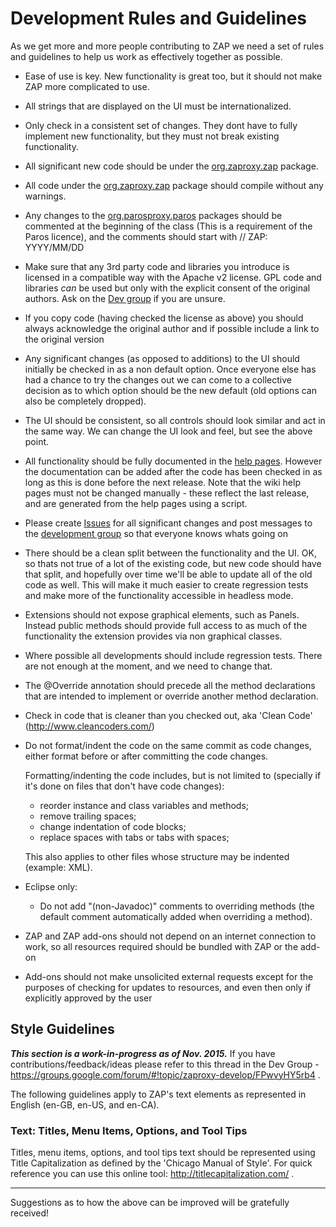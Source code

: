 # Development Rules and Guidelines

As we get more and more people contributing to ZAP we need a set of rules and guidelines to help us work as effectively together as possible.

  * Ease of use is key. New functionality is great too, but it should not make ZAP more complicated to use.

  * All strings that are displayed on the UI must be internationalized.

  * Only check in a consistent set of changes. They dont have to fully implement new functionality, but they must not break existing functionality.

  * All significant new code should be under the [org.zaproxy.zap](https://github.com/zaproxy/zaproxy/tree/develop/src/org/zaproxy/zap) package.

  * All code under the [org.zaproxy.zap](https://github.com/zaproxy/zaproxy/tree/develop/src/org/zaproxy/zap) package should compile without any warnings.

  * Any changes to the [org.parosproxy.paros](https://github.com/zaproxy/zaproxy/tree/develop/src/org/parosproxy/paros) packages should be commented at the beginning of the class (This is a requirement of the Paros licence), and the comments should start with // ZAP: YYYY/MM/DD

  * Make sure that any 3rd party code and libraries you introduce is licensed in a compatible way with the Apache v2 license. GPL code and libraries _can_ be used but only with the explicit consent of the original authors. Ask on the [Dev group](https://groups.google.com/group/zaproxy-develop) if you are unsure.

  * If you copy code (having checked the license as above) you should always acknowledge the original author and if possible include a link to the original version

  * Any significant changes (as opposed to additions) to the UI should initially be checked in as a non default option. Once everyone else has had a chance to try the changes out we can come to a collective decision as to which option should be the new default (old options can also be completely dropped).

  * The UI should be consistent, so all controls should look similar and act in the same way. We can change the UI look and feel, but see the above point.

  * All functionality should be fully documented in the [help pages](https://github.com/zaproxy/zap-core-help/tree/master/src/help/zaphelp). However the documentation can be added after the code has been checked in as long as this is done before the next release. Note that the wiki help pages must not be changed manually - these reflect the last release, and are generated from the help pages using a script.

  * Please create [Issues](https://github.com/zaproxy/zaproxy/issues) for all significant changes and post messages to the [development group](https://groups.google.com/group/zaproxy-develop) so that everyone knows whats going on

  * There should be a clean split between the functionality and the UI. OK, so thats not true of a lot of the existing code, but new code should have that split, and hopefully over time we'll be able to update all of the old code as well. This will make it much easier to create regression tests and make more of the functionality accessible in headless mode.

  * Extensions should not expose graphical elements, such as Panels. Instead public methods should provide full access to as much of the functionality the extension provides via non graphical classes.

  * Where possible all developments should include regression tests. There are not enough at the moment, and we need to change that.

  * The @Override annotation should precede all the method declarations that are intended to implement or override another method declaration.

  * Check in code that is cleaner than you checked out, aka 'Clean Code' (http://www.cleancoders.com/)
<a name="format"/><a name="formatting">
  * Do not format/indent the code on the same commit as code changes, either format before or after committing the code changes.

    Formatting/indenting the code includes, but is not limited to (specially if it's done on files that don't have code changes):
      * reorder instance and class variables and methods;
      * remove trailing spaces;
      * change indentation of code blocks;
      * replace spaces with tabs or tabs with spaces;

    This also applies to other files whose structure may be indented (example: XML).

  * Eclipse only:
    * Do not add "(non-Javadoc)" comments to overriding methods (the default comment automatically added when overriding a method).

  * ZAP and ZAP add-ons should not depend on an internet connection to work, so all resources required should be bundled with ZAP or the add-on

  * Add-ons should not make unsolicited external requests except for the purposes of checking for updates to resources, and even then only if explicitly approved by the user

## Style Guidelines
**_This section is a work-in-progress as of Nov. 2015._** If you have contributions/feedback/ideas please refer to this thread in the Dev Group - https://groups.google.com/forum/#!topic/zaproxy-develop/FPwvyHY5rb4 .

The following guidelines apply to ZAP's text elements as represented in English (en-GB, en-US, and en-CA).

### Text: Titles, Menu Items, Options, and Tool Tips
Titles, menu items, options, and tool tips text should be represented using Title Capitalization as defined by the 'Chicago Manual of Style'. For quick reference you can use this online tool: http://titlecapitalization.com/ .

***

Suggestions as to how the above can be improved will be gratefully received!